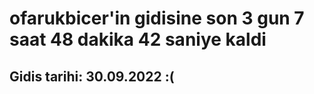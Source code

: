 # ofarukbicer'in gidisine son 3 gun 7 saat 48 dakika 42 saniye kaldi

## Gidis tarihi: 30.09.2022 :(